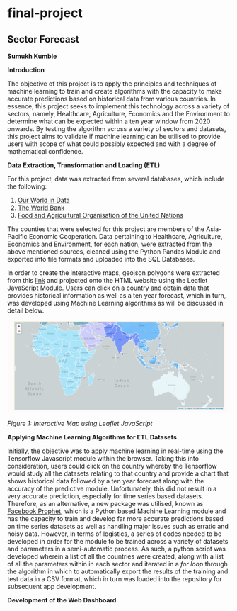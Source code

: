 # final-project

## Sector Forecast

**Sumukh Kumble**



**Introduction**

The objective of this project is to apply the principles and techniques of machine learning to train and create algorithms with the capacity to make accurate predictions based on historical data from various countries. In essence, this project seeks to implement this technology across a variety of sectors, namely, Healthcare, Agriculture, Economics and the Environment to determine what can be expected within a ten year window from 2020 onwards. By testing the algorithm across a variety of sectors and datasets, this project aims to validate if machine learning can be utilised to provide users with scope of what could possibly expected and with a degree of mathematical confidence.

**Data Extraction, Transformation and Loading (ETL)**

For this project, data was extracted from several databases, which include the following:

1. [Our World in Data](https://ourworldindata.org/) 
2. [The World Bank](https://data.worldbank.org/)
3. [Food and Agricultural Organisation of the United Nations](http://www.fao.org/home/en/)

The counties that were selected for this project are members of the Asia-Pacific Economic Cooperation. Data pertaining to Healthcare, Agriculture, Economics and Environment, for each nation, were extracted from the above mentioned sources, cleaned using the Python Pandas Module and exported into file formats and uploaded into the SQL Databases. 

In order to create the interactive maps, geojson polygons were extracted from this [link](https://geojson-maps.ash.ms/) and projected onto the HTML website using the Leaflet JavaScript Module.   Users can click on a country and obtain data that provides historical information as well as a ten year forecast, which in turn, was developed using Machine Learning algorithms as will be discussed in detail below.

![Leaflet Map](https://raw.githubusercontent.com/skumble27/final-project/main/images/LeafletGeojson.gif)

*Figure 1: Interactive Map using Leaflet JavaScript*

**Applying Machine Learning Algorithms for ETL Datasets**

Initially, the objective was to apply machine learning in real-time using the Tensorflow Javascript module within the browser. Taking this into consideration, users could click on the country whereby the Tensorflow would study all the datasets relating to that country and provide a chart that shows historical data followed by a ten year forecast along with the accuracy of the predictive module. Unfortunately, this did not result in a very accurate prediction, especially for time series based datasets. Therefore, as an alternative, a new package was utilised, known as [Facebook Prophet](https://facebook.github.io/prophet/), which is a Python based Machine Learning module and has the  capacity to train and develop far more accurate predictions based on time series datasets as well as handling major issues such as erratic and noisy data. However, in terms of logistics, a series of codes needed to be developed in order for the module to be trained across a variety of datasets and parameters in a semi-automatic process. As such, a python script was developed wherein a list of all the countries were created, along with a list of all the parameters within in each sector and iterated in a *for loop* through the algorithm in which to automatically export the results of the training and test data in a CSV format, which in turn was loaded into the repository for subsequent app development. 

**Development of the Web Dashboard**



